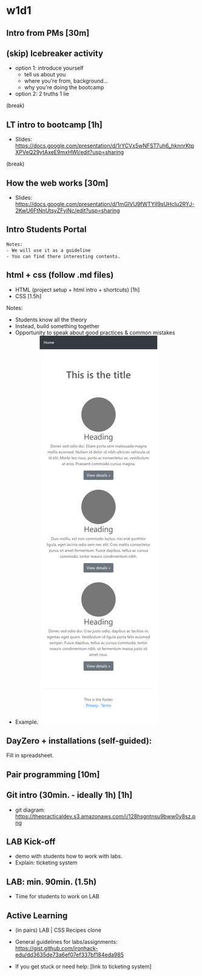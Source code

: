 
# w1d1


<!-- 


@LT:

IMPORTANT:
- Go very fast through basic concepts
- Give plenty of time for Git concepts +++
- Give plenty of time for LAB


@todo:
- improve demo/codealong (make it more interesting)

 -->



## Intro from PMs [30m]


## (skip) Icebreaker activity
  - option 1: introduce yourself
    - tell us about you
    - where you're from, background...
    - why you're doing the bootcamp
  - option 2: 2 truths 1 lie


(break)

## LT intro to bootcamp [1h]

  - Slides: https://docs.google.com/presentation/d/1rYCVx5wNFST7uh6_hknnrKtpXPVeQ29ytAxeE9mxHWI/edit?usp=sharing


(break)


## How the web works [30m]
  - Slides: https://docs.google.com/presentation/d/1mGIVU9fWTYII9sUHcIu2RYJ-2KwU6FtNnUtsyZFyiNc/edit?usp=sharing
  <!-- 
  
  @todo: 
  - simplify this a lot (some students may find this overwhelming, especially the network panel)
  - alternative: show the dev tools while we do a codealong (code much more simple)
  

  -->


## Intro Students Portal

    Notes: 
    - We will use it as a guideline 
    - You can find there interesting contents.



## html + css (follow .md files)

- HTML (project setup + html intro + shortcuts) [1h]
- CSS [1.5h]


Notes:
- Students know all the theory 
- Instead, build something together
- Opportunity to speak about good practices & common mistakes
- Example. ![css exercise](../media/images/w1d3-css-exercise.png)





## DayZero + installations (self-guided):

Fill in spreadsheet.
  

## Pair programming [10m]


## Git intro (30min. - ideally 1h)  [1h]

- git diagram: https://thepracticaldev.s3.amazonaws.com/i/128hsgntnsu9bww0y8sz.png

<!-- @todo: prepare slides git  -->


## LAB Kick-off

<!-- IMPORTANT: leave plenty of time for lab kick-off  -->

- demo with students how to work with labs.
- Explain: ticketing system


## LAB: min. 90min. (1.5h)
- Time for students to work on LAB



## Active Learning

- (in pairs) LAB | CSS Recipes clone

- General guidelines for labs/assignments: https://gist.github.com/ironhack-edu/dd3635de73a6ef07ef337bf184eda985

<!-- Ticketing system  -->
- If you get stuck or need help: [link to ticketing system]
